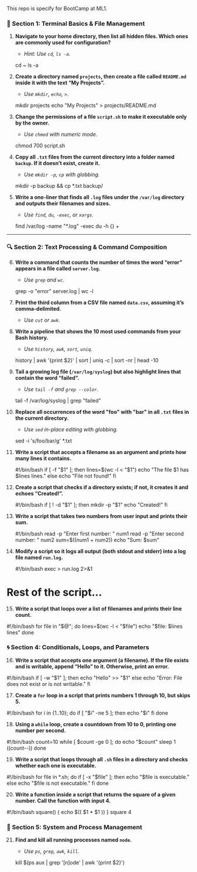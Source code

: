 This repo is specify for BootCamp at ML1.





### 🧭 Section 1: Terminal Basics & File Management

1. **Navigate to your home directory, then list all hidden files. Which ones are commonly used for configuration?**

   * *Hint: Use `cd`, `ls -a`.*
   
    cd ~
    ls -a

2. **Create a directory named `projects`, then create a file called `README.md` inside it with the text “My Projects”.**

   * *Use `mkdir`, `echo`, `>`.*

    mkdir projects
    echo "My Projects" > projects/README.md

3. **Change the permissions of a file `script.sh` to make it executable only by the owner.**

   * *Use `chmod` with numeric mode.*
    
    chmod 700 script.sh
    
4. **Copy all `.txt` files from the current directory into a folder named `backup`. If it doesn’t exist, create it.**

   * *Use `mkdir -p`, `cp` with globbing.*

    mkdir -p backup && cp *.txt backup/

5. **Write a one-liner that finds all `.log` files under the `/var/log` directory and outputs their filenames and sizes.**

   * *Use `find`, `du`, `-exec`, or `xargs`.*

    find /var/log -name "*.log" -exec du -h {} +

---

### 🔍 Section 2: Text Processing & Command Composition

6. **Write a command that counts the number of times the word “error” appears in a file called `server.log`.**

   * *Use `grep` and `wc`.*
   
    grep -o "error" server.log | wc -l

7. **Print the third column from a CSV file named `data.csv`, assuming it’s comma-delimited.**

   * *Use `cut` or `awk`.*

8. **Write a pipeline that shows the 10 most used commands from your Bash history.**

   * *Use `history`, `awk`, `sort`, `uniq`.*
   
   history | awk '{print $2}' | sort | uniq -c | sort -nr | head -10

9. **Tail a growing log file (`/var/log/syslog`) but also highlight lines that contain the word “failed”.**

   * *Use `tail -f` and `grep --color`.*

    tail -f /var/log/syslog | grep "failed"

10. **Replace all occurrences of the word "foo" with "bar" in all `.txt` files in the current directory.**

    * *Use `sed` in-place editing with globbing.*
    
    sed -i 's/foo/bar/g' *.txt
    
11. **Write a script that accepts a filename as an argument and prints how many lines it contains.**

    #!/bin/bash
if [ -f "$1" ]; then
    lines=$(wc -l < "$1")
    echo "The file $1 has $lines lines."
else
    echo "File not found!"
fi

12. **Create a script that checks if a directory exists; if not, it creates it and echoes “Created!”.**

    #!/bin/bash
if [ ! -d "$1" ]; then
    mkdir -p "$1"
    echo "Created!"
fi

13. **Write a script that takes two numbers from user input and prints their sum.**

    #!/bin/bash
read -p "Enter first number: " num1
read -p "Enter second number: " num2
sum=$((num1 + num2))
echo "Sum: $sum"

14. **Modify a script so it logs all output (both stdout and stderr) into a log file named `run.log`.**

    #!/bin/bash
exec > run.log 2>&1
# Rest of the script...

15. **Write a script that loops over a list of filenames and prints their line count.**

#!/bin/bash
for file in "$@"; do
    lines=$(wc -l < "$file")
    echo "$file: $lines lines"
done
    
### 🌀 Section 4: Conditionals, Loops, and Parameters

16. **Write a script that accepts one argument (a filename). If the file exists and is writable, append “Hello” to it. Otherwise, print an error.**

#!/bin/bash
if [ -w "$1" ]; then
    echo "Hello" >> "$1"
else
    echo "Error: File does not exist or is not writable."
fi

17. **Create a `for` loop in a script that prints numbers 1 through 10, but skips 5.**

#!/bin/bash
for i in {1..10}; do
    if [ "$i" -ne 5 ]; then
        echo "$i"
    fi
done

18. **Using a `while` loop, create a countdown from 10 to 0, printing one number per second.**

#!/bin/bash
count=10
while [ $count -ge 0 ]; do
    echo "$count"
    sleep 1
    ((count--))
done

19. **Write a script that loops through all `.sh` files in a directory and checks whether each one is executable.**

#!/bin/bash
for file in *.sh; do
    if [ -x "$file" ]; then
        echo "$file is executable."
    else
        echo "$file is not executable."
    fi
done

20. **Write a function inside a script that returns the square of a given number. Call the function with input 4.**

#!/bin/bash
square() {
    echo $(( $1 * $1 ))
}
square 4
    

### 🧰 Section 5: System and Process Management

21. **Find and kill all running processes named `node`.**

    * *Use `ps`, `grep`, `awk`, `kill`.*
    
    kill $(ps aux | grep '[n]ode' | awk '{print $2}')
    
